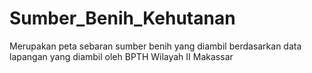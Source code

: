 # Sumber_Benih_Kehutanan
Merupakan peta sebaran sumber benih yang diambil berdasarkan data lapangan yang diambil oleh BPTH Wilayah II Makassar
